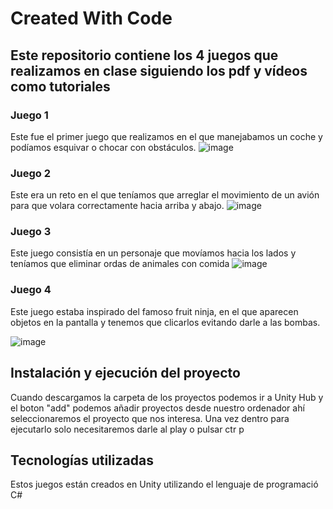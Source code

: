 # Created With Code
## Este repositorio contiene los 4 juegos que realizamos en clase siguiendo los pdf y vídeos como tutoriales
### Juego 1
Este fue el primer juego que realizamos en el que manejabamos un coche y podíamos esquivar o chocar con obstáculos.
![image](https://github.com/user-attachments/assets/125a247b-f04b-4d91-81c0-63d8732a9ba9)

### Juego 2
Este era un reto en el que teníamos que arreglar el movimiento de un avión para que volara correctamente hacia arriba y abajo.
![image](https://github.com/user-attachments/assets/db6d9e31-f136-4c41-9acd-8bdcebc9b53c)

### Juego 3
Este juego consistía en un personaje que movíamos hacia los lados y teníamos que eliminar ordas de animales con comida
![image](https://github.com/user-attachments/assets/4344efbb-8ac9-4dff-8af1-844349a56a53)

### Juego 4
Este juego estaba inspirado del famoso fruit ninja, en el que aparecen objetos en la pantalla y tenemos que clicarlos evitando darle a las bombas.

![image](https://github.com/user-attachments/assets/a6831843-dbd8-4a4a-a2e3-07fa36771265)

## Instalación y ejecución del proyecto
Cuando descargamos la carpeta de los proyectos podemos ir a Unity Hub y el boton "add" podemos añadir proyectos desde nuestro ordenador ahí seleccionaremos el proyecto que nos interesa. Una vez dentro para ejecutarlo solo necesitaremos darle al play o pulsar ctr p

## Tecnologías utilizadas
Estos juegos están creados en Unity utilizando el lenguaje de programació C#



